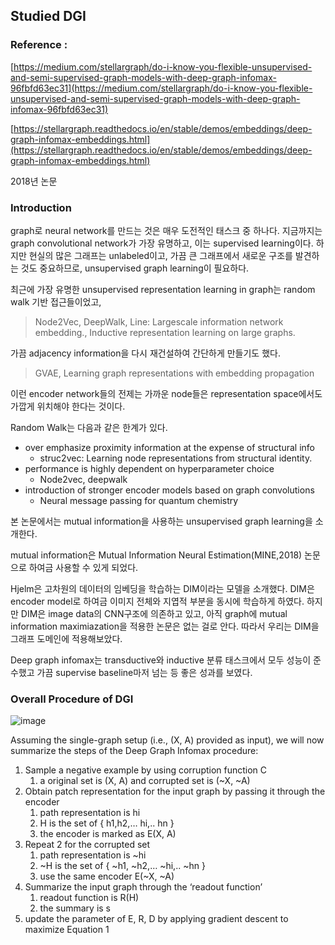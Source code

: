 ## Studied DGI 

### Reference : 

[https://medium.com/stellargraph/do-i-know-you-flexible-unsupervised-and-semi-supervised-graph-models-with-deep-graph-infomax-96fbfd63ec31](https://medium.com/stellargraph/do-i-know-you-flexible-unsupervised-and-semi-supervised-graph-models-with-deep-graph-infomax-96fbfd63ec31)

[https://stellargraph.readthedocs.io/en/stable/demos/embeddings/deep-graph-infomax-embeddings.html](https://stellargraph.readthedocs.io/en/stable/demos/embeddings/deep-graph-infomax-embeddings.html)

2018년 논문

### Introduction 
graph로 neural network를 만드는 것은 매우 도전적인 태스크 중 하나다. 
지금까지는 graph convolutional network가 가장 유명하고, 이는 supervised learning이다. 
하지만 현실의 많은 그래프는 unlabeled이고, 가끔 큰 그래프에서 새로운 구조를 발견하는 것도 중요하므로, unsupervised graph learning이 필요하다. 

최근에 가장 유명한 unsupervised representation learning in graph는 random walk 기반 접근들이었고, 

> Node2Vec, DeepWalk, Line: Largescale information network embedding., Inductive representation learning on large graphs.

가끔 adjacency information을 다시 재건설하여 간단하게 만들기도 했다. 

> GVAE, Learning graph representations with embedding propagation

이런 encoder network들의 전제는 가까운 node들은 representation space에서도 가깝게 위치해야 한다는 것이다.

Random Walk는 다음과 같은 한계가 있다. 

- over emphasize proximity information at the expense of structural info
    - struc2vec: Learning node representations from structural identity.
- performance is highly dependent on hyperparameter choice
    - Node2vec, deepwalk
- introduction of stronger encoder models based on graph convolutions
    - Neural message passing for quantum chemistry

본 논문에서는 mutual information을 사용하는 unsupervised graph learning을 소개한다. 

mutual information은 Mutual Information Neural Estimation(MINE,2018) 논문으로 하여금 사용할 수 있게 되었다.

Hjelm은 고차원의 데이터의 임베딩을 학습하는 DIM이라는 모델을 소개했다. 
DIM은 encoder model로 하여금 이미지 전체와 지엽적 부분을 동시에 학습하게 하였다. 
하지만 DIM은 image data의 CNN구조에 의존하고 있고, 아직 graph에 mutual information maximiazation을 적용한 논문은 없는 걸로 안다. 
따라서 우리는 DIM을 그래프 도메인에 적용해보았다. 

Deep graph infomax는 transductive와 inductive 분류 태스크에서 모두 성능이 준수했고 가끔 supervise baseline마저 넘는 등 좋은 성과를 보였다.


### Overall Procedure of DGI

![image](https://user-images.githubusercontent.com/68208055/219012621-2cd7a1f9-470d-4bff-a0fc-f3f943ba4cd0.png)


Assuming the single-graph setup (i.e., (X, A) provided as input), we will now summarize the steps of the Deep Graph Infomax procedure:

1. Sample a negative example by using corruption function C 
    1. a original set is (X, A) and corrupted set is (~X, ~A)
2. Obtain patch representation for the input graph by passing it through the encoder 
    1. path representation is hi 
    2. H is the set of  { h1,h2,… hi,.. hn }
    3. the encoder is marked as E(X, A)
3. Repeat 2 for the corrupted set 
    1. path representation is ~hi 
    2. ~H is the set of { ~h1, ~h2,…  ~hi,.. ~hn }
    3. use the same encoder E(~X, ~A)
4. Summarize the input graph through the ‘readout function’ 
    1. readout function is R(H)
    2. the summary is s 
5. update the parameter of E, R, D by applying gradient descent to maximize Equation 1

